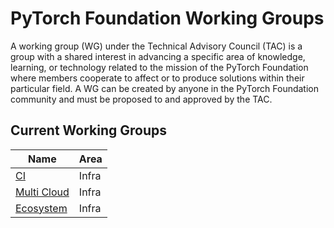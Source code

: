 # PyTorch Foundation Working Groups
A working group (WG) under the Technical Advisory Council (TAC) is a group with a shared interest in advancing a specific area of knowledge, learning, or technology related to the mission of the PyTorch Foundation where members cooperate to affect or to produce solutions within their particular field. A WG can be created by anyone in the PyTorch Foundation community and must be proposed to and approved by the TAC.

## Current Working Groups

| Name | Area  |
| -----|-------|
| [CI](./ci-wg/README.md) | Infra |
| [Multi Cloud](./multi-cloud-wg/README.md) | Infra |
| [Ecosystem](./ecosystem/README.md) | Infra |

